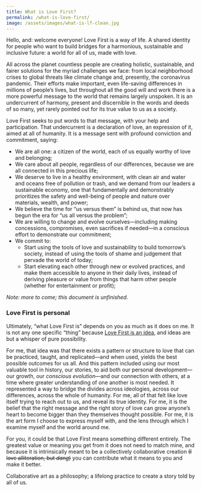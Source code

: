 ```yaml
---
title: What is Love First?
permalink: /what-is-love-first/
image: /assets/images/what-is-lf-clean.jpg
---
```


<!-- what is it? -->
Hello, and: welcome everyone! <nobr>Love First</nobr> is a way of life. A shared identity for people who want to build bridges for a harmonious, sustainable and inclusive future: a world for all of us, made with love.
<!-- Hint for those looking under the hood: what might the meaning of a colon be? -->



<!-- why do we need it? -->
All across the planet countless people are creating holistic, sustainable, and fairer solutions for the myriad challenges we face: from local neighborhood crises to global threats like climate change and, presently, the coronavirus pandemic. Their efforts make important, even life-saving differences in millions of people’s lives, but throughout all the good will and work there is a more powerful message to the world that remains largely unspoken. It is an undercurrent of harmony, present and discernible in the words and deeds of so many, yet rarely pointed out for its true value to us as a society.

Love First seeks to put words to that message, with your help and participation. That undercurrent is a declaration of love, an expression of it, aimed at all of humanity. It is a message sent with profound conviction and commitment, saying:

<!--  Our Message Of Love: -->
- We are all one: a citizen of the world, each of us equally worthy of love and belonging;
- We care about all people, regardless of our differences, because we are all connected in this precious life;
- We deserve to live in a healthy environment, with clean air and water and oceans free of pollution or trash, and we demand from our leaders a sustainable economy, one that fundamentally and demonstrably prioritizes the safety and well-being of people and nature over materials, wealth, and power;
- We believe the time for “us versus them” is behind us, that now has begun the era for “us all versus the problem”;
- We are willing to change and evolve ourselves—including making concessions, compromises, even sacrifices if needed—in a conscious effort to demonstrate our commitment;
- We commit to:
  - Start using the tools of love and sustainability to build tomorrow’s society, instead of  using the tools of shame and judgement that pervade the world of today;
  - Start elevating each other through new or evolved practices, and make them accessible to anyone in their daily lives, instead of deriving pleasure or value from things that harm other people (whether for entertainment or profit);

_Note: more to come; this document is unfinished._

<!-- This message, based on the most loving efforts of people worldwide, … -->

<!-- how can I get it? -->



### Love First is personal

Ultimately, “what <nobr>Love First</nobr> is” depends on you as much as it does on me. It is not any one specific “thing” because <a href="/love-first-is/"><nobr>Love First</nobr> is an idea</a>, and ideas are but a whisper of pure possibility.

For me, that idea was that there exists a pattern or structure to love that can be practiced, taught, and replicated—and when used, yields the best possible outcomes for us all. And this pattern included using our most valuable tool in history, our stories, to aid both our personal development—our growth, our _conscious evolution_—and our connection with others, at a time where greater understanding of one another is most needed. It represented a way to bridge the divides across ideologies, across our differences, across the whole of humanity. For me, all of that felt like love itself trying to reach out to us, and reveal its true identity. For me, it is the belief that the right message and the right story of love can grow anyone’s heart to become bigger than they themselves thought possible. For me, it is the art form I choose to express myself with, and the lens through which I examine myself and the world around me.

For you, it could be that <nobr>Love First</nobr> means something different entirely. The greatest value or meaning you get from it does not need to match mine, and because it is intrinsically meant to be a collectively collaborative creation <del>(I love alliteration, but _dang_)</del> you can contribute what it means to you and make it better.

Collaborative art as a philosophy; a lifelong practice to create a story told by all of us.


<!-- The mission of Love First is to harmonize and magnify the invaluable work of all the people envisioning and creating a new world, and build it on foundations of love. It is to contribute the knowledge, teachings, and best practices of Love First to further the efficacy and success. through a collection of strategies, solutions, and best practices, in hopes of enlisting and aligning more and more people in the work to build a world wherein people, societies, and the environment all thrive.


Continue reading:
- Blueprints For Life
- In A World…
- Made With Love, First
- Going Love First

## What qualifies something (or someone) to be considered “Love First”?

There are five fundamental areas of value at the heart of our ways of thinking, acting, and being in the world: people, environment, materials, wealth, and power.


- a way of life: seeing the world and each other through a holistic lens of love
	- a future-friendly order of priority for our root values
	- a belief that everyone has a place in this world: past, present and future
	- a model for growth and success that is harmonious and sustainable
	- Love First Is… An Idea
- a movement
	- a unifying vocabulary: the universal principles of love first
	- identifying all the displays and acts of love everywhere around us
	- Love First Is… A Statement
- a shared identity
	- our individual and unique identity is of crucial importance, but we need a shared identity to help us be a tribe, a community, a movement;
	- Love First as a shared identity works as a prefix
	- → Love First Is… A Prefix



Love First seeks to provide a unifying vocabulary for the countless acts of love.
 -->

